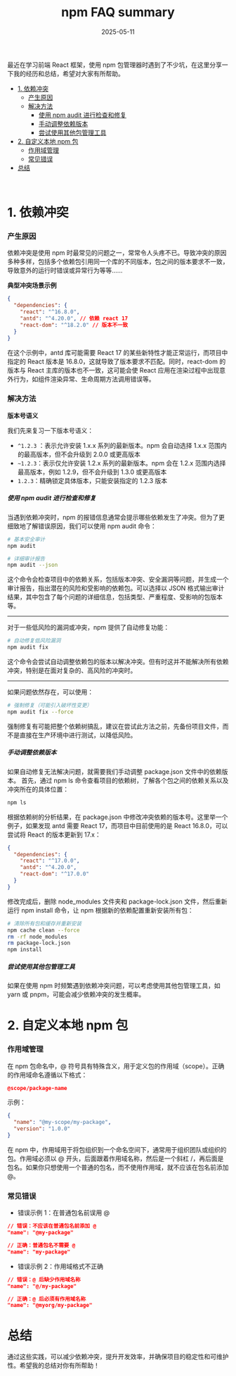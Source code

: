 ﻿---
title: "npm FAQ summary"
date: 2025-05-11
permalink: /posts/2025/npm FAQ summary/
tags:
  - npm
  - 依赖冲突
  - frontend
---

最近在学习前端 React 框架，使用 npm 包管理器时遇到了不少坑，在这里分享一下我的经历和总结，希望对大家有所帮助。

- [1. 依赖冲突](#1-依赖冲突)
    - [产生原因](#产生原因)
    - [解决方法](#解决方法)
        - [使用 npm audit 进行检查和修复](#使用-npm-audit-进行检查和修复)
        - [手动调整依赖版本](#手动调整依赖版本)
        - [尝试使用其他包管理工具](#尝试使用其他包管理工具)
- [2. 自定义本地 npm 包](#2-自定义本地-npm-包)
    - [作用域管理](#作用域管理)
    - [常见错误](#常见错误)
- [总结](#总结)

​

# 1. 依赖冲突

### 产生原因

依赖冲突是使用 npm 时最常见的问题之一，常常令人头疼不已。导致冲突的原因多种多样，包括多个依赖包引用同一个库的不同版本，包之间的版本要求不一致，导致意外的运行时错误或异常行为等等......

**典型冲突场景示例**

```json
{
  "dependencies": {
    "react": "^16.8.0",
    "antd": "^4.20.0", // 依赖 react 17
    "react-dom": "^18.2.0" // 版本不一致
  }
}
```

在这个示例中，antd 库可能需要 React 17 的某些新特性才能正常运行，而项目中指定的 React 版本是 16.8.0，这就导致了版本要求不匹配。同时，react-dom 的版本与 React 主库的版本也不一致，这可能会使 React 应用在渲染过程中出现意外行为，如组件渲染异常、生命周期方法调用错误等。

### 解决方法

**版本号语义**

我们先来复习一下版本号语义：

- `^1.2.3` ：表示允许安装 1.x.x 系列的最新版本。npm 会自动选择 1.x.x 范围内的最高版本，但不会升级到 2.0.0 或更高版本
- `~1.2.3`：表示仅允许安装 1.2.x 系列的最新版本。npm 会在 1.2.x 范围内选择最高版本，例如 1.2.9，但不会升级到 1.3.0 或更高版本
- `1.2.3`：精确锁定具体版本，只能安装指定的 1.2.3 版本

##### 使用 npm audit 进行检查和修复

当遇到依赖冲突时，npm 的报错信息通常会提示哪些依赖发生了冲突。但为了更细致地了解错误原因，我们可以使用 npm audit 命令：

```bash
# 基本安全审计
npm audit

# 详细审计报告
npm audit --json
```

这个命令会检查项目中的依赖关系，包括版本冲突、安全漏洞等问题，并生成一个审计报告，指出潜在的风险和受影响的依赖包。可以选择以 JSON 格式输出审计结果，其中包含了每个问题的详细信息，包括类型、严重程度、受影响的包版本等。

---

对于一些低风险的漏洞或冲突，npm 提供了自动修复功能：

```bash
# 自动修复低风险漏洞
npm audit fix
```

这个命令会尝试自动调整依赖包的版本以解决冲突。但有时这并不能解决所有依赖冲突，特别是在面对复杂的、高风险的冲突时。

---

如果问题依然存在，可以使用：

```bash
# 强制修复（可能引入破坏性变更）
npm audit fix --force
```

强制修复有可能把整个依赖树搞乱，建议在尝试此方法之前，先备份项目文件，而不是直接在生产环境中进行测试，以降低风险。

##### 手动调整依赖版本

如果自动修复无法解决问题，就需要我们手动调整 package.json 文件中的依赖版本。
首先，通过 npm ls 命令查看项目的依赖树，了解各个包之间的依赖关系以及冲突所在的具体位置：

```bash
npm ls
```

根据依赖树的分析结果，在 package.json 中修改冲突依赖的版本号。这里举一个例子，如果发现 antd 需要 React 17，而项目中目前使用的是 React 16.8.0，可以尝试将 React 的版本更新到 17.x：

```json
{
  "dependencies": {
    "react": "^17.0.0",
    "antd": "^4.20.0",
    "react-dom": "^17.0.0"
  }
}
```

修改完成后，删除 node_modules 文件夹和 package-lock.json 文件，然后重新运行 npm install 命令，让 npm 根据新的依赖配置重新安装所有包：

```bash
# 清除所有包和缓存并重新安装
npm cache clean --force
rm -rf node_modules
rm package-lock.json
npm install
```

##### 尝试使用其他包管理工具

如果在使用 npm 时频繁遇到依赖冲突问题，可以考虑使用其他包管理工具，如 yarn 或 pnpm，可能会减少依赖冲突的发生概率。

# 2. 自定义本地 npm 包

### 作用域管理

在 npm 包命名中，@ 符号具有特殊含义，用于定义包的作用域（scope）。正确的作用域命名遵循以下格式：

```json
@scope/package-name
```

示例：

```json
{
  "name": "@my-scope/my-package",
  "version": "1.0.0"
}
```

在 npm 中，作用域用于将包组织到一个命名空间下，通常用于组织团队或组织的包。作用域必须以 @ 开头，后面跟着作用域名称，然后是一个斜杠 /，再后面是包名。如果你只想使用一个普通的包名，而不使用作用域，就不应该在包名前添加 @。

### 常见错误

- 错误示例 1：在普通包名前误用 @

```json
// 错误：不应该在普通包名前添加 @
"name": "@my-package"

// 正确：普通包名不需要 @
"name": "my-package"
```

- 错误示例 2：作用域格式不正确

```json
// 错误：@ 后缺少作用域名称
"name": "@/my-package"

// 正确：@ 后必须有作用域名称
"name": "@myorg/my-package"
```

# 总结

通过这些实践，可以减少依赖冲突，提升开发效率，并确保项目的稳定性和可维护性。希望我的总结对你有所帮助！
